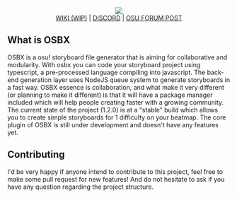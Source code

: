 <p align="center">
  <img src="https://i.imgur.com/y0vazAq.png"><br>
  <a href="#">WIKI (WIP)</a> | <a href="https://discord.gg/QZjD3yb">DISCORD</a> | <a href="https://osu.ppy.sh/community/forums/topics/1350033">OSU FORUM POST</a>
</p>



## What is OSBX
OSBX is a osu! storyboard file generator that is aiming for collaborative and modularity. With osbx you can code your storyboard project using typescript, a pre-processed language compiling into javascript. The back-end generation layer uses NodeJS queue system to generate storyboards in a fast way. OSBX essence is collaboration, and what make it very different (or planning to make it different) is that it will have a package manager included which will help people creating faster with a growing community.
The current state of the project (1.2.0) is at a "stable" build which allows you to create simple storyboards for 1 difficulty on your beatmap. The core plugin of OSBX is still under development and doesn't have any features yet.

## Contributing
I'd be very happy if anyone intend to contribute to this project, feel free to make some pull request for new features! And do not hesitate to ask if you have any question regarding the project structure.
